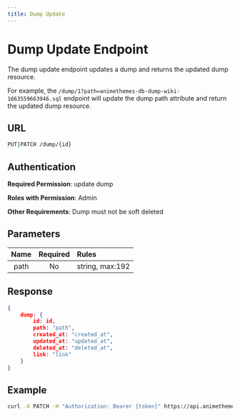 ```yaml
---
title: Dump Update
---
```


# Dump Update Endpoint

The dump update endpoint updates a dump and returns the updated dump resource.

For example, the `/dump/1?path=animethemes-db-dump-wiki-1663559663946.sql` endpoint will update the dump path attribute and return the updated dump resource.

## URL

```sh
PUT|PATCH /dump/{id}
```

## Authentication

**Required Permission**: update dump

**Roles with Permission**: Admin

**Other Requirements**: Dump must not be soft deleted

## Parameters

| Name    | Required | Rules             |
| :-----: | :------: | :---------------- |
| path    | No       | string, max:192   |

## Response

```json
{
    dump: {
        id: id,
        path: "path",
        created_at: "created_at",
        updated_at: "updated_at",
        deleted_at: "deleted_at",
        link: "link"
    }
}
```

## Example

```bash
curl -X PATCH -H "Authorization: Bearer {token}" https://api.animethemes.moe/dump/1
```
